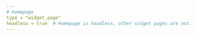 ```yaml
---
# Homepage
type = "widget_page"
headless = true  # Homepage is headless, other widget pages are not.
---
```

